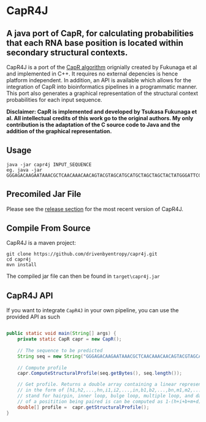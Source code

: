 # CapR4J
## A java port of CapR, for calculating probabilities that each RNA base position is located within secondary structural contexts.

CapR4J is a port of the [CapR algorithm](https://github.com/fukunagatsu/CapR) orignially created by Fukunaga et al and implemented in C++. It requires no external depencies is hence platform independent. In addition, an API is available which allows for the integration of CapR into bioinformatics pipelines in a programmatic manner. This port also generates a graphical representation of the structural context probabilities for each input sequence.

**Disclaimer: CapR is implemented and developed by Tsukasa Fukunaga et al. All intellectual credits of this work go to the original authors. My only contribution is the adaptation of the C source code to Java and the addition of the graphical representation.**

## Usage
```
java -jar capr4j INPUT_SEQUENCE
eg. java -jar GGGAGACAAGAATAAACGCTCAACAAACAACAGTACGTAGCATGCATGCTAGCTAGCTACTATGGGATTCGACAGGAGGCTCACAACAGGC
```

## Precomiled Jar File
Please see the [release section](https://github.com/drivenbyentropy/capr4j/releases) for the most recent version of CapR4J.

## Compile From Source
CapR4J is a maven project:
```
git clone https://github.com/drivenbyentropy/capr4j.git
cd capr4j
mvn install
```
The compiled jar file can then be found in `target\capr4j.jar`

## CapR4J API
If you want to integrate `CapR4J` in your own pipeline, you can use the provided API as such
```java

public static void main(String[] args) {
	private static CapR capr = new CapR();
    
	// The sequence to be predicted
	String seq = new String("GGGAGACAAGAATAAACGCTCAACAAACAACAGTACGTAGCATGCATGCTAGCTAGCTACTATGGGATTCGACAGGAGGCTCACAACAGGC");
			
	// Compute profile
	capr.ComputeStructuralProfile(seq.getBytes(), seq.length());

	// Get profile. Returns a double array containing a linear representation of the context probabilities
	// in the form of [h1,h2,...,hn,i1,i2,...,in,b1,b2,...,bn,m1,m2,...,mn,d1,d2,...,dn] where h,i,b,m,d
	// stand for hairpin, inner loop, bulge loop, multiple loop, and dangling end respectively. The probability
	// of a positition being paired is can be computed as 1-(h+i+b+m+d).
	double[] profile =  capr.getStructuralProfile();
}
```
